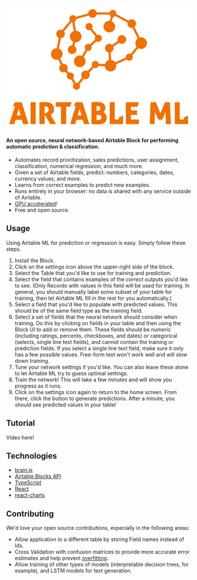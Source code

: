 ![Airtable ML Logo](docs/airtable-ml.png)

#### An open source, neural network-based Airtable Block for performing automatic prediction & classification.

* Automates record prioritization, sales predictions, user assignment, classification, numerical regression, and much more. 
* Given a set of Airtable fields, predict: numbers, categories, dates, currency values, and more.
* Learns from correct examples to predict new examples.
* Runs entirely in your browser: no data is shared with any service outside of Airtable.
* [GPU accelerated](https://gpu.rocks/#/)!
* Free and open source.

## Usage

Using Airtable ML for prediction or regression is easy. Simply follow these steps.

1. Install the Block.
1. Click on the settings icon above the upper-right side of the block.
1. Select the Table that you'd like to use for training and prediction.
1. Select the field that contains examples of the *correct* outputs you'd like to see. (Only Records with values in this field will be used for training. In general, you should manually label some subset of your table for training, then let Airtable ML fill in the rest for you automatically.)
1. Select a field that you'd like to populate with predicted values. This should be of the same field type as the training field.
1. Select a set of fields that the neural network should consider when training. Do this by clicking on fields in your table and then using the Block UI to add or remove them. These fields should be numeric (including ratings, percents, checkboxes, and dates) or categorical (selects, single line text fields), and cannot contain the training or prediction fields. If you select a single line text field, make sure it only has a few possible values. Free-form text won't work well and will slow down training.
1. Tune your network settings if you'd like. You can also leave these alone to let Airtable ML try to guess optimal settings.
1. Train the network! This will take a few minutes and will show you progress as it runs.
1. Click on the settings icon again to return to the home screen. From there, click the button to generate predictions. After a minute, you should see predicted values in your table!

## Tutorial

Video here!

## Technologies

* [brain.js](https://brain.js.org)
* [Airtable Blocks API](https://airtable.com/developers/blocks)
* [TypeScript](https://www.typescriptlang.org/)
* [React](https://reactjs.org/)
* [react-charts](https://react-charts.js.org/)

## Contributing

We'd love your open source contributions, especially in the following areas:

* Allow application to a different table by storing Field names instead of Ids.
* Cross Validation with confusion matrices to provide more accurate error estimates and help prevent [overfitting](https://en.wikipedia.org/wiki/Overfitting).
* Allow training of other types of models (interpretable decision trees, for example), and LSTM models for text generation.
